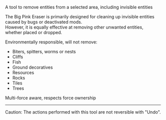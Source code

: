 A tool to remove entities from a selected area, including invisible entities  

The Big Pink Eraser is primarily designed for cleaning up invisible entities caused by bugs or deactivated mods.  
However, it is equally effective at removing other unwanted entities, whether placed or dropped.  

Environmentally responsible, will not remove:

* Biters, spitters, worms or nests
* Cliffs
* Fish
* Ground decoratives
* Resources
* Rocks
* Tiles
* Trees

&NewLine;

Multi-force aware, respects force ownership

---
Caution: The actions performed with this tool are not reversible with "Undo".  
